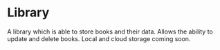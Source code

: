 # Library

A library which is able to store books and their data. Allows the ability to update and delete books. Local and cloud storage coming soon.
